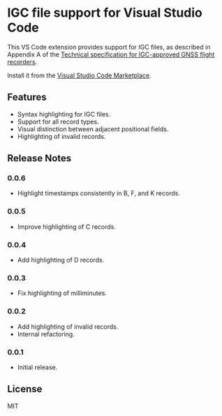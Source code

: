 # IGC file support for Visual Studio Code

This VS Code extension provides support for IGC files, as described in Appendix
A of the [Technical specification for IGC-approved GNSS flight
recorders](https://www.fai.org/page/igc-approved-flight-recorders).

Install it from the [Visual Studio Code
Marketplace](https://marketplace.visualstudio.com/items?itemName=twpayne.vscode-igc).

## Features

* Syntax highlighting for IGC files.
* Support for all record types.
* Visual distinction between adjacent positional fields.
* Highlighting of invalid records.

## Release Notes

### 0.0.6

* Highlight timestamps consistently in B, F, and K records.

### 0.0.5

* Improve highlighting of C records.

### 0.0.4

* Add highlighting of D records.

### 0.0.3

* Fix highlighting of milliminutes.

### 0.0.2

* Add highlighting of invalid records.
* Internal refactoring.

### 0.0.1

* Initial release.

## License

MIT